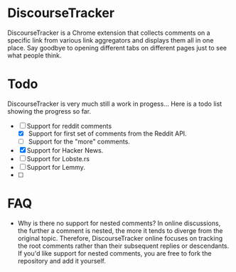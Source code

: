 # DiscourseTracker
DiscourseTracker is a Chrome extension that collects comments on a specific link from various link aggregators and displays them all in one place. Say goodbye to opening different tabs on different pages just to see what people think.

# Todo
DiscourseTracker is very much still a work in progess... Here is a todo list showing the progress so far.
- [ ] Support for reddit comments
  - [x] Support for first set of comments from the Reddit API.
  - [ ] Support for the "more" comments.
- [x] Support for Hacker News.
- [ ] Support for Lobste.rs
- [ ] Support for Lemmy.
- [ ] 
# FAQ
- Why is there no support for nested comments?
In online discussions, the further a comment is nested, the more it tends to diverge from the original topic. Therefore, DiscourseTracker online focuses on tracking the root comments rather than their subsequent replies or descendants. If you'd like support for nested comments, you are free to fork the repository and add it yourself.